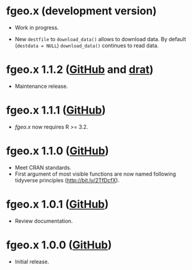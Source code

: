 # fgeo.x (development version)

* Work in progress.

* New `destfile` to `download_data()` allows to download data. By default (`destdata = NULL`) `download_data()` continues to read data.

# fgeo.x 1.1.2 ([GitHub](https://github.com/forestgeo/fgeo.x/releases) and [drat](https://forestgeo.github.io/drat/))

* Maintenance release.

# fgeo.x 1.1.1 ([GitHub](https://github.com/forestgeo/fgeo.x/releases))

* _fgeo.x_ now requires R >= 3.2.

# fgeo.x 1.1.0 ([GitHub](https://github.com/forestgeo/fgeo.x/releases))

* Meet CRAN standards.
* First argument of most visible functions are now named following tidyverse principles (<http://bit.ly/2TfDcfX>).

# fgeo.x 1.0.1 ([GitHub](https://github.com/forestgeo/fgeo.x/releases))

* Review documentation.

# fgeo.x 1.0.0 ([GitHub](https://github.com/forestgeo/fgeo.x/releases))

* Initial release.
